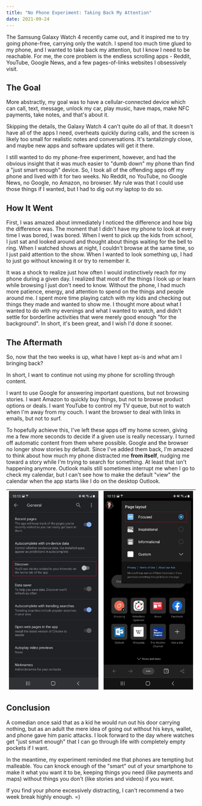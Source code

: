 ```yaml
---
title: "No Phone Experiment: Taking Back My Attention"
date: 2021-09-24
---
```


The Samsung Galaxy Watch 4 recently came out, and it inspired me to try going phone-free, carrying only the watch. I spend too much time glued to my phone, and I wanted to take back my attention, but I know I need to be reachable. For me, the core problem is the endless scrolling apps - Reddit, YouTube, Google News, and a few pages-of-links websites I obsessively visit. 

## The Goal

More abstractly, my goal was to have a cellular-connected device which can call, text, message, unlock my car, play music, have maps, make NFC payments, take notes, and that's about it.

Skipping the details, the Galaxy Watch 4 can't quite do all of that. It doesn't have all of the apps I need, overheats quickly during calls, and the screen is likely too small for realistic notes and conversations. It's tantalizingly close, and maybe new apps and software updates will get it there.

I still wanted to do my phone-free experiment, however, and had the obvious insight that it was much easier to "dumb down" my phone than find a "just smart enough" device. So, I took all of the offending apps off my phone and lived with it for two weeks. No Reddit, no YouTube, no Google News, no Google, no Amazon, no browser. My rule was that I could use those things if I wanted, but I had to dig out my laptop to do so.

## How It Went

First, I was amazed about immediately I noticed the difference and how big the difference was. The moment that I didn't have my phone to look at every time I was bored, I was bored. When I went to pick up the kids from school, I just sat and looked around and thought about things waiting for the bell to ring. When I watched shows at night, I couldn't browse at the same time, so I just paid attention to the show. When I wanted to look something up, I had to just go without knowing it or try to remember it.

It was a shock to realize just how often I would instinctively reach for my phone during a given day. I realized that most of the things I look up or learn while browsing I just don't need to know. Without the phone, I had much more patience, energy, and attention to spend on the things and people around me. I spent more time playing catch with my kids and checking out things they made and wanted to show me. I thought more about what I wanted to do with my evenings and what I wanted to watch, and didn't settle for borderline activities that were merely good enough "for the background". In short, it's been great, and I wish I'd done it sooner.

## The Aftermath

So, now that the two weeks is up, what have I kept as-is and what am I bringing back?

In short, I want to continue not using my phone for scrolling through content.

I want to use Google for answering important questions, but not browsing stories. I want Amazon to quickly buy things, but not to browse product options or deals. I want YouTube to control my TV queue, but not to watch when I'm away from my couch. I want the browser to deal with links in emails, but not to surf.

To hopefully achieve this, I've left these apps off my home screen, giving me a few more seconds to decide if a given use is really necessary. I turned off automatic content from them where possible. Google and the browser no longer show stories by default. Since I've added them back, I'm amazed to think about how much my phone distracted me **from itself**, nudging me toward a story while I'm trying to search for something. At least that isn't happening anymore. Outlook mails still sometimes interrupt me when I go to check my calendar, but I can't see how to make the default "view" the calendar when the app starts like I do on the desktop Outlook.

| ![google-turn-off-discover.240p-lo](img/google-turn-off-discover.jpg) | ![edge-turn-to-focused.lo](img/edge-turn-to-focused.jpg) |
| ------------------------------------------------------------ | -------------------------------------------------------- |

## Conclusion

A comedian once said that as a kid he would run out his door carrying nothing, but as an adult the mere idea of going out without his keys, wallet, and phone gave him panic attacks. I look forward to the day where watches get "just smart enough" that I can go through life with completely empty pockets if I want. 

In the meantime, my experiment reminded me that phones are tempting but malleable. You can knock enough of the "smart" out of your smartphone to make it what you want it to be, keeping things you need (like payments and maps) without things you don't (like stories and videos) if you want.

If you find your phone excessively distracting, I can't recommend a two week break highly enough. =) 

